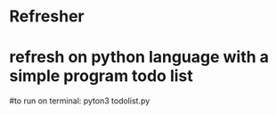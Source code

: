 # Refresher
# refresh on python language with a simple program todo list
#to run on terminal: pyton3 todolist.py
